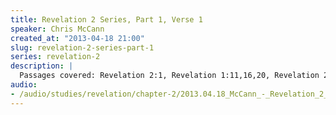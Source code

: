 ```yaml
--- 
title: Revelation 2 Series, Part 1, Verse 1
speaker: Chris McCann
created_at: "2013-04-18 21:00"
slug: revelation-2-series-part-1
series: revelation-2
description: |
  Passages covered: Revelation 2:1, Revelation 1:11,16,20, Revelation 2:7,11,17.
audio: 
- /audio/studies/revelation/chapter-2/2013.04.18_McCann_-_Revelation_2_Series_Part_1.yaml
---
```


